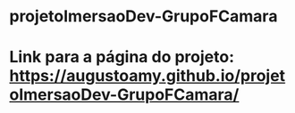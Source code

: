 # projetoImersaoDev-GrupoFCamara

# Link para a página do projeto: https://augustoamy.github.io/projetoImersaoDev-GrupoFCamara/
